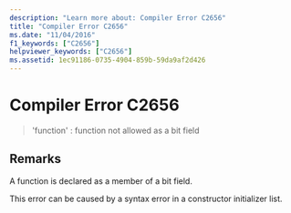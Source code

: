 ```yaml
---
description: "Learn more about: Compiler Error C2656"
title: "Compiler Error C2656"
ms.date: "11/04/2016"
f1_keywords: ["C2656"]
helpviewer_keywords: ["C2656"]
ms.assetid: 1ec91186-0735-4904-859b-59da9af2d426
---
```

# Compiler Error C2656

> 'function' : function not allowed as a bit field

## Remarks

A function is declared as a member of a bit field.

This error can be caused by a syntax error in a constructor initializer list.
